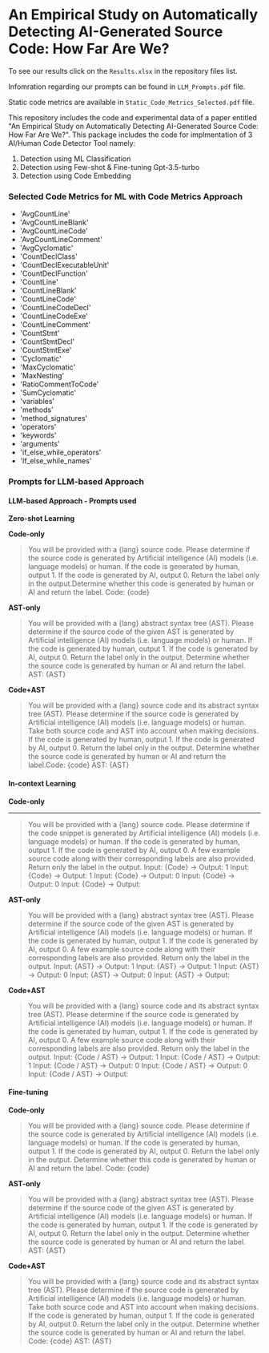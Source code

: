 # An Empirical Study on Automatically Detecting AI-Generated Source Code: How Far Are We?


To see our results click on the `Results.xlsx` in the repository files list.

Infomration regarding our prompts can be found in `LLM_Prompts.pdf` file.

Static code metrics are available in `Static_Code_Metrics_Selected.pdf` file.

This repository includes the code and experimental data of a paper entitled "An Empirical Study on Automatically Detecting AI-Generated Source Code: How Far Are We?". This package includes the code for implmentation of 3 AI/Human Code Detector Tool namely:

1. Detection using ML Classification
2. Detection using Few-shot & Fine-tuning Gpt-3.5-turbo
3. Detection using Code Embedding



### Selected Code Metrics for ML with Code Metrics Approach
* 'AvgCountLine'
* 'AvgCountLineBlank'
* 'AvgCountLineCode'
* 'AvgCountLineComment'
* 'AvgCyclomatic'
* 'CountDeclClass'
* 'CountDeclExecutableUnit'
* 'CountDeclFunction'
* 'CountLine'
* 'CountLineBlank'
* 'CountLineCode'
* 'CountLineCodeDecl'
* 'CountLineCodeExe'
* 'CountLineComment'
* 'CountStmt'
* 'CountStmtDecl'
* 'CountStmtExe'
* 'Cyclomatic'
* 'MaxCyclomatic'
* 'MaxNesting'
* 'RatioCommentToCode'
* 'SumCyclomatic'
* 'variables'
* 'methods'
* 'method_signatures'
* 'operators'
* 'keywords'
* 'arguments'
* 'if_else_while_operators'
* 'If_else_while_names'


### Prompts for LLM-based Approach
#### LLM-based Approach - Prompts used

**Zero-shot Learning**


**Code-only**
> You will be provided with a {lang} source code. Please determine if the source code is generated by Artificial intelligence (AI) models (i.e. language models) or human. If the code is generated by human, output 1. If the code is generated by AI, output 0. Return the label only in the output.Determine whether this code is generated by human or AI and return the label. Code: {code}


**AST-only**
> You will be provided with a {lang} abstract syntax tree (AST). Please determine if the source code of the given AST is generated by Artificial intelligence (AI) models (i.e. language models) or human. If the code is generated by human, output 1. If the code is generated by AI, output 0. Return the label only in the output. Determine whether the source code is generated by human or AI and return the label. AST: {AST}


**Code+AST**
> You will be provided with a {lang} source code and its abstract syntax tree (AST). Please determine if the source code is generated by Artificial intelligence (AI) models (i.e. language models) or human. Take both source code and AST into account when making decisions. If the code is generated by human, output 1. If the code is generated by AI, output 0. Return the label only in the output. Determine whether the source code is generated by human or AI and return the label.Code: {code} AST: {AST}






#### In-context Learning


**Code-only**
***
> You will be provided with a {lang} source code. Please determine if the code snippet is generated by Artificial intelligence (AI) models (i.e. language models) or human. If the code is generated by human, output 1. If the code is generated by AI, output 0. A few example source code along with their corresponding labels are also provided. Return only the label in the output. Input: {Code} -> Output: 1 Input: {Code} -> Output: 1 Input: {Code} -> Output: 0 Input: {Code} -> Output: 0 Input: {Code} -> Output:


**AST-only**
> You will be provided with a {lang} abstract syntax tree (AST). Please determine if the source code of the given AST is generated by Artificial intelligence (AI) models (i.e. language models) or human. If the code is generated by human, output 1. If the code is generated by AI, output 0. A few example source code along with their corresponding labels are also provided. Return only the label in the output. Input: {AST} -> Output: 1 Input: {AST} -> Output: 1 Input: {AST} -> Output: 0 Input: {AST} -> Output: 0 Input: {AST} -> Output:


**Code+AST**
> You will be provided with a {lang} source code and its abstract syntax tree (AST). Please determine if the source code is generated by Artificial intelligence (AI) models (i.e. language models) or human.  If the code is generated by human, output 1. If the code is generated by AI, output 0. A few example source code along with their corresponding labels are also provided. Return only the label in the output. Input: {Code / AST} -> Output: 1 Input: {Code / AST} -> Output: 1 Input: {Code / AST} -> Output: 0 Input: {Code / AST} -> Output: 0 Input: {Code / AST} -> Output:








#### Fine-tuning


**Code-only**
> You will be provided with a {lang} source code. Please determine if the source code is generated by Artificial intelligence (AI) models (i.e. language models) or human. If the code is generated by human, output 1. If the code is generated by AI, output 0. Return the label only in the output. Determine whether this code is generated by human or AI and return the label. Code: {code}




**AST-only**
> You will be provided with a {lang} abstract syntax tree (AST). Please determine if the source code of the given AST is generated by Artificial intelligence (AI) models (i.e. language models) or human. If the code is generated by human, output 1. If the code is generated by AI, output 0. Return the label only in the output. Determine whether the source code is generated by human or AI and return the label. AST: {AST}


**Code+AST**
> You will be provided with a {lang} source code and its abstract syntax tree (AST). Please determine if the source code is generated by Artificial intelligence (AI) models (i.e. language models) or human. Take both source code and AST into account when making decisions. If the code is generated by human, output 1. If the code is generated by AI, output 0. Return the label only in the output. Determine whether the source code is generated by human or AI and return the label. Code: {code} AST: {AST}
